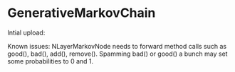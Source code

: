 # GenerativeMarkovChain

Intial upload:

Known issues: NLayerMarkovNode needs to forward method calls such as good(), bad(), add(), remove(). 
              Spamming bad() or good() a bunch may set some probabilities to 0 and 1.
